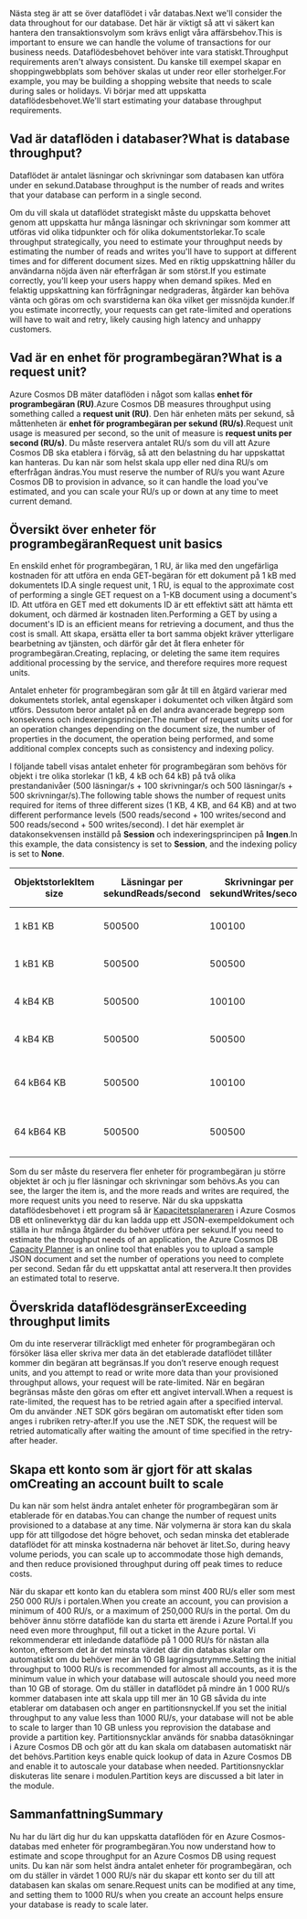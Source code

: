 <span data-ttu-id="c8a74-101">Nästa steg är att se över dataflödet i vår databas.</span><span class="sxs-lookup"><span data-stu-id="c8a74-101">Next we'll consider the data throughout for our database.</span></span> <span data-ttu-id="c8a74-102">Det här är viktigt så att vi säkert kan hantera den transaktionsvolym som krävs enligt våra affärsbehov.</span><span class="sxs-lookup"><span data-stu-id="c8a74-102">This is important to ensure we can handle the volume of transactions for our business needs.</span></span> <span data-ttu-id="c8a74-103">Dataflödesbehovet behöver inte vara statiskt.</span><span class="sxs-lookup"><span data-stu-id="c8a74-103">Throughput requirements aren't always consistent.</span></span> <span data-ttu-id="c8a74-104">Du kanske till exempel skapar en shoppingwebbplats som behöver skalas ut under reor eller storhelger.</span><span class="sxs-lookup"><span data-stu-id="c8a74-104">For example, you may be building a shopping website that needs to scale during sales or holidays.</span></span> <span data-ttu-id="c8a74-105">Vi börjar med att uppskatta dataflödesbehovet.</span><span class="sxs-lookup"><span data-stu-id="c8a74-105">We'll start estimating your database throughput requirements.</span></span>

## <a name="what-is-database-throughput"></a><span data-ttu-id="c8a74-106">Vad är dataflöden i databaser?</span><span class="sxs-lookup"><span data-stu-id="c8a74-106">What is database throughput?</span></span> 

<span data-ttu-id="c8a74-107">Dataflödet är antalet läsningar och skrivningar som databasen kan utföra under en sekund.</span><span class="sxs-lookup"><span data-stu-id="c8a74-107">Database throughput is the number of reads and writes that your database can perform in a single second.</span></span> 

<span data-ttu-id="c8a74-108">Om du vill skala ut dataflödet strategiskt måste du uppskatta behovet genom att uppskatta hur många läsningar och skrivningar som kommer att utföras vid olika tidpunkter och för olika dokumentstorlekar.</span><span class="sxs-lookup"><span data-stu-id="c8a74-108">To scale throughput strategically, you need to estimate your throughput needs by estimating the number of reads and writes you'll have to support at different times and for different document sizes.</span></span> <span data-ttu-id="c8a74-109">Med en riktig uppskattning håller du användarna nöjda även när efterfrågan är som störst.</span><span class="sxs-lookup"><span data-stu-id="c8a74-109">If you estimate correctly, you'll keep your users happy when demand spikes.</span></span> <span data-ttu-id="c8a74-110">Med en felaktig uppskattning kan förfrågningar nedgraderas, åtgärder kan behöva vänta och göras om och svarstiderna kan öka vilket ger missnöjda kunder.</span><span class="sxs-lookup"><span data-stu-id="c8a74-110">If you estimate incorrectly, your requests can get rate-limited and operations will have to wait and retry, likely causing high latency and unhappy customers.</span></span>

## <a name="what-is-a-request-unit"></a><span data-ttu-id="c8a74-111">Vad är en enhet för programbegäran?</span><span class="sxs-lookup"><span data-stu-id="c8a74-111">What is a request unit?</span></span>

<span data-ttu-id="c8a74-112">Azure Cosmos DB mäter dataflöden i något som kallas **enhet för programbegäran (RU)**.</span><span class="sxs-lookup"><span data-stu-id="c8a74-112">Azure Cosmos DB measures throughput using something called a **request unit (RU)**.</span></span> <span data-ttu-id="c8a74-113">Den här enheten mäts per sekund, så måttenheten är **enhet för programbegäran per sekund (RU/s)**.</span><span class="sxs-lookup"><span data-stu-id="c8a74-113">Request unit usage is measured per second, so the unit of measure is **request units per second (RU/s)**.</span></span> <span data-ttu-id="c8a74-114">Du måste reservera antalet RU/s som du vill att Azure Cosmos DB ska etablera i förväg, så att den belastning du har uppskattat kan hanteras. Du kan när som helst skala upp eller ned dina RU/s om efterfrågan ändras.</span><span class="sxs-lookup"><span data-stu-id="c8a74-114">You must reserve the number of RU/s you want Azure Cosmos DB to provision in advance, so it can handle the load you've estimated, and you can scale your RU/s up or down at any time to meet current demand.</span></span>

## <a name="request-unit-basics"></a><span data-ttu-id="c8a74-115">Översikt över enheter för programbegäran</span><span class="sxs-lookup"><span data-stu-id="c8a74-115">Request unit basics</span></span>

<span data-ttu-id="c8a74-116">En enskild enhet för programbegäran, 1 RU, är lika med den ungefärliga kostnaden för att utföra en enda GET-begäran för ett dokument på 1 kB med dokumentets ID.</span><span class="sxs-lookup"><span data-stu-id="c8a74-116">A single request unit, 1 RU, is equal to the approximate cost of performing a single GET request on a 1-KB document using a document's ID.</span></span> <span data-ttu-id="c8a74-117">Att utföra en GET med ett dokuments ID är ett effektivt sätt att hämta ett dokument, och därmed är kostnaden liten.</span><span class="sxs-lookup"><span data-stu-id="c8a74-117">Performing a GET by using a document's ID is an efficient means for retrieving a document, and thus the cost is small.</span></span> <span data-ttu-id="c8a74-118">Att skapa, ersätta eller ta bort samma objekt kräver ytterligare bearbetning av tjänsten, och därför går det åt flera enheter för programbegäran.</span><span class="sxs-lookup"><span data-stu-id="c8a74-118">Creating, replacing, or deleting the same item requires additional processing by the service, and therefore requires more request units.</span></span>

<span data-ttu-id="c8a74-119">Antalet enheter för programbegäran som går åt till en åtgärd varierar med dokumentets storlek, antal egenskaper i dokumentet och vilken åtgärd som utförs. Dessutom beror antalet på en del andra avancerade begrepp som konsekvens och indexeringsprinciper.</span><span class="sxs-lookup"><span data-stu-id="c8a74-119">The number of request units used for an operation changes depending on the document size, the number of properties in the document, the operation being performed, and some additional complex concepts such as consistency and indexing policy.</span></span>

<span data-ttu-id="c8a74-120">I följande tabell visas antalet enheter för programbegäran som behövs för objekt i tre olika storlekar (1 kB, 4 kB och 64 kB) på två olika prestandanivåer (500 läsningar/s + 100 skrivningar/s och 500 läsningar/s + 500 skrivningar/s).</span><span class="sxs-lookup"><span data-stu-id="c8a74-120">The following table shows the number of request units required for items of three different sizes (1 KB, 4 KB, and 64 KB) and at two different performance levels (500 reads/second + 100 writes/second and 500 reads/second + 500 writes/second).</span></span> <span data-ttu-id="c8a74-121">I det här exemplet är datakonsekvensen inställd på **Session** och indexeringsprincipen på **Ingen**.</span><span class="sxs-lookup"><span data-stu-id="c8a74-121">In this example, the data consistency is set to **Session**, and the indexing policy is set to **None**.</span></span>

| <span data-ttu-id="c8a74-122">Objektstorlek</span><span class="sxs-lookup"><span data-stu-id="c8a74-122">Item size</span></span> | <span data-ttu-id="c8a74-123">Läsningar per sekund</span><span class="sxs-lookup"><span data-stu-id="c8a74-123">Reads/second</span></span> | <span data-ttu-id="c8a74-124">Skrivningar per sekund</span><span class="sxs-lookup"><span data-stu-id="c8a74-124">Writes/second</span></span> | <span data-ttu-id="c8a74-125">Enheter för programbegäran</span><span class="sxs-lookup"><span data-stu-id="c8a74-125">Request units</span></span>
| --- | --- | --- | --- |
| <span data-ttu-id="c8a74-126">1 kB</span><span class="sxs-lookup"><span data-stu-id="c8a74-126">1 KB</span></span> | <span data-ttu-id="c8a74-127">500</span><span class="sxs-lookup"><span data-stu-id="c8a74-127">500</span></span> | <span data-ttu-id="c8a74-128">100</span><span class="sxs-lookup"><span data-stu-id="c8a74-128">100</span></span> | <span data-ttu-id="c8a74-129">(500 * 1) + (100 * 5) = 1 000 RU/s</span><span class="sxs-lookup"><span data-stu-id="c8a74-129">(500 * 1) + (100 * 5) = 1,000 RU/s</span></span>
| <span data-ttu-id="c8a74-130">1 kB</span><span class="sxs-lookup"><span data-stu-id="c8a74-130">1 KB</span></span> | <span data-ttu-id="c8a74-131">500</span><span class="sxs-lookup"><span data-stu-id="c8a74-131">500</span></span> | <span data-ttu-id="c8a74-132">500</span><span class="sxs-lookup"><span data-stu-id="c8a74-132">500</span></span> | <span data-ttu-id="c8a74-133">(500 * 1) + (500 * 5) = 3 000 RU/s</span><span class="sxs-lookup"><span data-stu-id="c8a74-133">(500 * 1) + (500 * 5) = 3,000 RU/s</span></span>
| <span data-ttu-id="c8a74-134">4 kB</span><span class="sxs-lookup"><span data-stu-id="c8a74-134">4 KB</span></span> | <span data-ttu-id="c8a74-135">500</span><span class="sxs-lookup"><span data-stu-id="c8a74-135">500</span></span> | <span data-ttu-id="c8a74-136">100</span><span class="sxs-lookup"><span data-stu-id="c8a74-136">100</span></span> | <span data-ttu-id="c8a74-137">(500 * 1,3) + (100 * 7) = 1 350 RU/s</span><span class="sxs-lookup"><span data-stu-id="c8a74-137">(500 * 1.3) + (100 * 7) = 1,350 RU/s</span></span>
| <span data-ttu-id="c8a74-138">4 kB</span><span class="sxs-lookup"><span data-stu-id="c8a74-138">4 KB</span></span> | <span data-ttu-id="c8a74-139">500</span><span class="sxs-lookup"><span data-stu-id="c8a74-139">500</span></span> | <span data-ttu-id="c8a74-140">500</span><span class="sxs-lookup"><span data-stu-id="c8a74-140">500</span></span> | <span data-ttu-id="c8a74-141">(500 * 1,3) + (500 * 7) = 4 150 RU/s</span><span class="sxs-lookup"><span data-stu-id="c8a74-141">(500 * 1.3) + (500 * 7) = 4,150 RU/s</span></span>
| <span data-ttu-id="c8a74-142">64 kB</span><span class="sxs-lookup"><span data-stu-id="c8a74-142">64 KB</span></span> | <span data-ttu-id="c8a74-143">500</span><span class="sxs-lookup"><span data-stu-id="c8a74-143">500</span></span> | <span data-ttu-id="c8a74-144">100</span><span class="sxs-lookup"><span data-stu-id="c8a74-144">100</span></span> | <span data-ttu-id="c8a74-145">(500 * 10) + (100 * 48) = 9 800 RU/s</span><span class="sxs-lookup"><span data-stu-id="c8a74-145">(500 * 10) + (100 * 48) = 9,800 RU/s</span></span>
| <span data-ttu-id="c8a74-146">64 kB</span><span class="sxs-lookup"><span data-stu-id="c8a74-146">64 KB</span></span> | <span data-ttu-id="c8a74-147">500</span><span class="sxs-lookup"><span data-stu-id="c8a74-147">500</span></span> | <span data-ttu-id="c8a74-148">500</span><span class="sxs-lookup"><span data-stu-id="c8a74-148">500</span></span> | <span data-ttu-id="c8a74-149">(500 * 10) + (500 * 48) = 29 000 RU/s</span><span class="sxs-lookup"><span data-stu-id="c8a74-149">(500 * 10) + (500 * 48) = 29,000 RU/s</span></span>
 
<span data-ttu-id="c8a74-150">Som du ser måste du reservera fler enheter för programbegäran ju större objektet är och ju fler läsningar och skrivningar som behövs.</span><span class="sxs-lookup"><span data-stu-id="c8a74-150">As you can see, the larger the item is, and the more reads and writes are required, the more request units you need to reserve.</span></span> <span data-ttu-id="c8a74-151">När du ska uppskatta dataflödesbehovet i ett program så är [Kapacitetsplaneraren](https://www.documentdb.com/capacityplanner) i Azure Cosmos DB ett onlineverktyg där du kan ladda upp ett JSON-exempeldokument och ställa in hur många åtgärder du behöver utföra per sekund.</span><span class="sxs-lookup"><span data-stu-id="c8a74-151">If you need to estimate the throughput needs of an application, the Azure Cosmos DB [Capacity Planner](https://www.documentdb.com/capacityplanner) is an online tool that enables you to upload a sample JSON document and set the number of operations you need to complete per second.</span></span> <span data-ttu-id="c8a74-152">Sedan får du ett uppskattat antal att reservera.</span><span class="sxs-lookup"><span data-stu-id="c8a74-152">It then provides an estimated total to reserve.</span></span>

## <a name="exceeding-throughput-limits"></a><span data-ttu-id="c8a74-153">Överskrida dataflödesgränser</span><span class="sxs-lookup"><span data-stu-id="c8a74-153">Exceeding throughput limits</span></span>

<span data-ttu-id="c8a74-154">Om du inte reserverar tillräckligt med enheter för programbegäran och försöker läsa eller skriva mer data än det etablerade dataflödet tillåter kommer din begäran att begränsas.</span><span class="sxs-lookup"><span data-stu-id="c8a74-154">If you don’t reserve enough request units, and you attempt to read or write more data than your provisioned throughput allows, your request will be rate-limited.</span></span> <span data-ttu-id="c8a74-155">När en begäran begränsas måste den göras om efter ett angivet intervall.</span><span class="sxs-lookup"><span data-stu-id="c8a74-155">When a request is rate-limited, the request has to be retried again after a specified interval.</span></span> <span data-ttu-id="c8a74-156">Om du använder .NET SDK görs begäran om automatiskt efter tiden som anges i rubriken retry-after.</span><span class="sxs-lookup"><span data-stu-id="c8a74-156">If you use the .NET SDK, the request will be retried automatically after waiting the amount of time specified in the retry-after header.</span></span>

## <a name="creating-an-account-built-to-scale"></a><span data-ttu-id="c8a74-157">Skapa ett konto som är gjort för att skalas om</span><span class="sxs-lookup"><span data-stu-id="c8a74-157">Creating an account built to scale</span></span>

<span data-ttu-id="c8a74-158">Du kan när som helst ändra antalet enheter för programbegäran som är etablerade för en databas.</span><span class="sxs-lookup"><span data-stu-id="c8a74-158">You can change the number of request units provisioned to a database at any time.</span></span> <span data-ttu-id="c8a74-159">När volymerna är stora kan du skala upp för att tillgodose det högre behovet, och sedan minska det etablerade dataflödet för att minska kostnaderna när behovet är litet.</span><span class="sxs-lookup"><span data-stu-id="c8a74-159">So, during heavy volume periods, you can scale up to accommodate those high demands, and then reduce provisioned throughput during off peak times to reduce costs.</span></span>

<span data-ttu-id="c8a74-160">När du skapar ett konto kan du etablera som minst 400 RU/s eller som mest 250 000 RU/s i portalen.</span><span class="sxs-lookup"><span data-stu-id="c8a74-160">When you create an account, you can provision a minimum of 400 RU/s, or a maximum of 250,000 RU/s in the portal.</span></span> <span data-ttu-id="c8a74-161">Om du behöver ännu större dataflöde kan du starta ett ärende i Azure Portal.</span><span class="sxs-lookup"><span data-stu-id="c8a74-161">If you need even more throughput, fill out a ticket in the Azure portal.</span></span> <span data-ttu-id="c8a74-162">Vi rekommenderar ett inledande dataflöde på 1 000 RU/s för nästan alla konton, eftersom det är det minsta värdet där din databas skalar om automatiskt om du behöver mer än 10 GB lagringsutrymme.</span><span class="sxs-lookup"><span data-stu-id="c8a74-162">Setting the initial throughput to 1000 RU/s is recommended for almost all accounts, as it is the minimum value in which your database will autoscale should you need more than 10 GB of storage.</span></span> <span data-ttu-id="c8a74-163">Om du ställer in dataflödet på mindre än 1 000 RU/s kommer databasen inte att skala upp till mer än 10 GB såvida du inte etablerar om databasen och anger en partitionsnyckel.</span><span class="sxs-lookup"><span data-stu-id="c8a74-163">If you set the initial throughput to any value less than 1000 RU/s, your database will not be able to scale to larger than 10 GB unless you reprovision the database and provide a partition key.</span></span> <span data-ttu-id="c8a74-164">Partitionsnycklar används för snabba datasökningar i Azure Cosmos DB och gör att du kan skala om databasen automatiskt när det behövs.</span><span class="sxs-lookup"><span data-stu-id="c8a74-164">Partition keys enable quick lookup of data in Azure Cosmos DB and enable it to autoscale your database when needed.</span></span> <span data-ttu-id="c8a74-165">Partitionsnycklar diskuteras lite senare i modulen.</span><span class="sxs-lookup"><span data-stu-id="c8a74-165">Partition keys are discussed a bit later in the module.</span></span>

## <a name="summary"></a><span data-ttu-id="c8a74-166">Sammanfattning</span><span class="sxs-lookup"><span data-stu-id="c8a74-166">Summary</span></span>

<span data-ttu-id="c8a74-167">Nu har du lärt dig hur du kan uppskatta dataflöden för en Azure Cosmos-databas med enheter för programbegäran.</span><span class="sxs-lookup"><span data-stu-id="c8a74-167">You now understand how to estimate and scope throughput for an Azure Cosmos DB using request units.</span></span> <span data-ttu-id="c8a74-168">Du kan när som helst ändra antalet enheter för programbegäran, och om du ställer in värdet 1 000 RU/s när du skapar ett konto ser du till att databasen kan skalas om senare.</span><span class="sxs-lookup"><span data-stu-id="c8a74-168">Request units can be modified at any time, and setting them to 1000 RU/s when you create an account helps ensure your database is ready to scale later.</span></span>